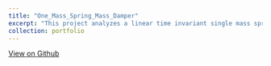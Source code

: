 ```yaml
---
title: "One_Mass_Spring_Mass_Damper"
excerpt: "This project analyzes a linear time invariant single mass spring damper system with an open-loop input force (either sinusoidal or unit step) that's continuously applied on the single mass. 1<br/><img src='/images/single_mass_spring_damper_system.png'>"
collection: portfolio
---
```


[View on Github](https://github.com/TonyDTiger/My-Projects/tree/main/One_Mass_Spring_Mass_Damper)
